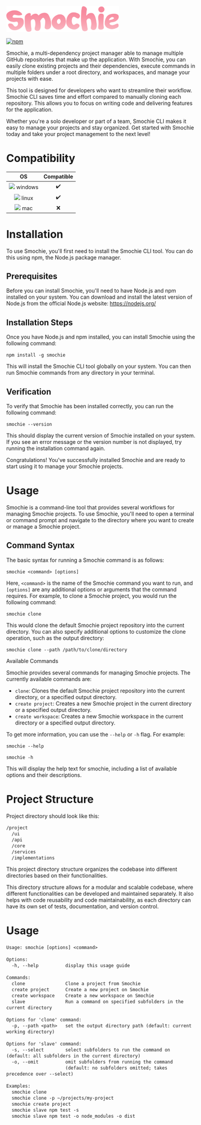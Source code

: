 <img src="./logo.png" width="300" />

[![npm](https://img.shields.io/npm/v/smochie.svg)](https://www.npmjs.com/package/smochie)

Smochie, a multi-dependency project manager able to manage multiple GitHub repositories that make up the application. With Smochie, you can easily clone existing projects and their dependencies, execute commands in multiple folders under a root directory, and workspaces, and manage your projects with ease.

This tool is designed for developers who want to streamline their workflow. Smochie CLI saves time and effort compared to manually cloning each repository. This allows you to focus on writing code and delivering features for the application.

Whether you're a solo developer or part of a team, Smochie CLI makes it easy to manage your projects and stay organized. Get started with Smochie today and take your project management to the next level!

# Compatibility

|                                                                     OS                                                                     |     Compatible     |
| :----------------------------------------------------------------------------------------------------------------------------------------: | :----------------: |
| <img src="https://i1.wp.com/www.nesabamedia.com/wp-content/uploads/2021/06/Windows-11-Logo.png?resize=680%2C680&ssl=1" width="24"> windows | :heavy_check_mark: |
|                          <img src="https://upload.wikimedia.org/wikipedia/commons/3/35/Tux.svg" width="24"> linux                          | :heavy_check_mark: |
|                    <img src="https://pnggrid.com/wp-content/uploads/2021/04/white-apple-1252x1536.png" width="24"> mac                     |        :x:         |

# Installation

To use Smochie, you'll first need to install the Smochie CLI tool. You can do this using npm, the Node.js package manager.

## Prerequisites

Before you can install Smochie, you'll need to have Node.js and npm installed on your system. You can download and install the latest version of Node.js from the official Node.js website: https://nodejs.org/

## Installation Steps

Once you have Node.js and npm installed, you can install Smochie using the following command:

```
npm install -g smochie
```

This will install the Smochie CLI tool globally on your system. You can then run Smochie commands from any directory in your terminal.

## Verification

To verify that Smochie has been installed correctly, you can run the following command:

```
smochie --version
```

This should display the current version of Smochie installed on your system. If you see an error message or the version number is not displayed, try running the installation command again.

Congratulations! You've successfully installed Smochie and are ready to start using it to manage your Smochie projects.

# Usage

Smochie is a command-line tool that provides several workflows for managing Smochie projects. To use Smochie, you'll need to open a terminal or command prompt and navigate to the directory where you want to create or manage a Smochie project.

## Command Syntax

The basic syntax for running a Smochie command is as follows:

```
smochie <command> [options]
```

Here, `<command>` is the name of the Smochie command you want to run, and `[options]` are any additional options or arguments that the command requires. For example, to clone a Smochie project, you would run the following command:

```
smochie clone
```

This would clone the default Smochie project repository into the current directory. You can also specify additional options to customize the clone operation, such as the output directory:

```
smochie clone --path /path/to/clone/directory
```

Available Commands

Smochie provides several commands for managing Smochie projects. The currently available commands are:

- `clone`: Clones the default Smochie project repository into the current directory, or a specified output directory.
- `create project`: Creates a new Smochie project in the current directory or a specified output directory.
- `create workspace`: Creates a new Smochie workspace in the current directory or a specified output directory.

To get more information, you can use the `--help` or `-h` flag. For example:

```
smochie --help
```

```
smochie -h
```

This will display the help text for smochie, including a list of available options and their descriptions.

# Project Structure

Project directory should look like this:

```
/project
  /ui
  /api
  /core
  /services
  /implementations
```

This project directory structure organizes the codebase into different directories based on their functionalities.

This directory structure allows for a modular and scalable codebase, where different functionalities can be developed and maintained separately. It also helps with code reusability and code maintainability, as each directory can have its own set of tests, documentation, and version control.

# Usage

```
Usage: smochie [options] <command>

Options:
  -h, --help          display this usage guide

Commands:
  clone               Clone a project from Smochie
  create project      Create a new project on Smochie
  create workspace    Create a new workspace on Smochie
  slave               Run a command on specified subfolders in the current directory

Options for 'clone' command:
  -p, --path <path>   set the output directory path (default: current working directory)

Options for 'slave' command:
  -s, --select        select subfolders to run the command on (default: all subfolders in the current directory)
  -o, --omit          omit subfolders from running the command
                      (default: no subfolders omitted; takes precedence over --select)

Examples:
  smochie clone
  smochie clone -p ~/projects/my-project
  smochie create project
  smochie slave npm test -s
  smochie slave npm test -o node_modules -o dist
```
